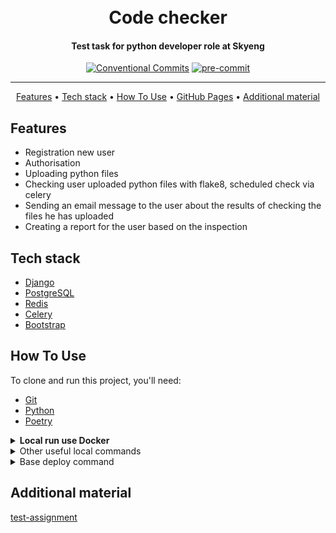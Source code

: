 <h1 align="center">
  <br>
  Code checker
  <br>
</h1>

<h4 align="center">
    Test task for python developer role at Skyeng
    <br>
</h4>

<div align="center">

[![Conventional Commits](https://img.shields.io/badge/Conventional%20Commits-1.0.0-%23FE5196?logo=conventionalcommits&logoColor=white)](https://conventionalcommits.org)
[![pre-commit](https://img.shields.io/badge/pre--commit-enabled-brightgreen?logo=pre-commit)](https://github.com/pre-commit/pre-commit)

</div>
<hr>

<p align="center">
  <a href="#features">Features</a> •
  <a href="#tech-stack">Tech stack</a> •
  <a href="#how-to-use">How To Use</a> •
  <a href="https://mrkazzila.github.io/test_task_2/">GitHub Pages</a> •
  <a href="#additional-material">Additional material</a>
</p>


## Features
* Registration new user
* Authorisation
* Uploading python files
* Checking user uploaded python files with flake8, scheduled check via celery
* Sending an email message to the user about the results of checking the files he has uploaded
* Creating a report for the user based on the inspection


## Tech stack
- [Django](https://www.djangoproject.com/)
- [PostgreSQL](https://www.postgresql.org/)
- [Redis](https://redis.io/)
- [Celery](https://docs.celeryq.dev/en/stable/index.html)
- [Bootstrap](https://getbootstrap.com/)


## How To Use
To clone and run this project, you'll need:
- [Git](https://git-scm.com)
- [Python](https://www.python.org/downloads/)
- [Poetry](https://python-poetry.org/docs/#installation)


<details>

<summary><strong>Local run use Docker</strong></summary>

1. Firstly clone repo
   ```bash
   git clone git@github.com:mrKazzila/python_dev_test_task.git
   ```

2. Prepare env with make
   ```bash
   make prepare_env
   ```

3. Run docker compose with make
   ```bash
   make docker_run
   ```

4. Stop docker compose with make
   ```bash
   make docker_stop
   ```

</details>

<details>

<summary>Other useful local commands</summary>

1. Run tests
   ```bash
   make test
   ```

2. Run linters & formatters
   ```bash
   make test_linters
   ```

3. Reload docker
   ```bash
   make docker_reload
   ```

</details>


<details>

<summary>Base deploy command</summary>

0. Prepare you server
 - Updating local packages: `sudo apt-get update && apt-get upgrade -y`
 - Recommended: Create a new user `adduser <username>` & `usermod -aG sudo <username>`
 - Recommended: Copy SSH-key to server
 - Recommended: Update sshd_config
 - [Install docker](https://docs.docker.com/engine/install/ubuntu/#install-using-the-repository)
 - Install make `sudo apt-get install make`
 - [Setup UFW](https://www.digitalocean.com/community/tutorials/how-to-set-up-a-firewall-with-ufw-on-ubuntu-18-04-ru)

1. Prepare env with make
   ```bash
   make prepare_env
   ```
2. Update the information in the .env files

3. Run docker compose prod with make
   ```bash
   make docker_prod_run
   ```
4. Enter to django container
   ```bash
   make django_container_enter
   ```

- Other useful prod commands

1. Clean all
   ```bash
   make docker_remove_all_force
   ```

</details>



## Additional material
[test-assignment](readme/Тестовое%20задание%20на%20вакансию%20Python-разработчик.pdf)

